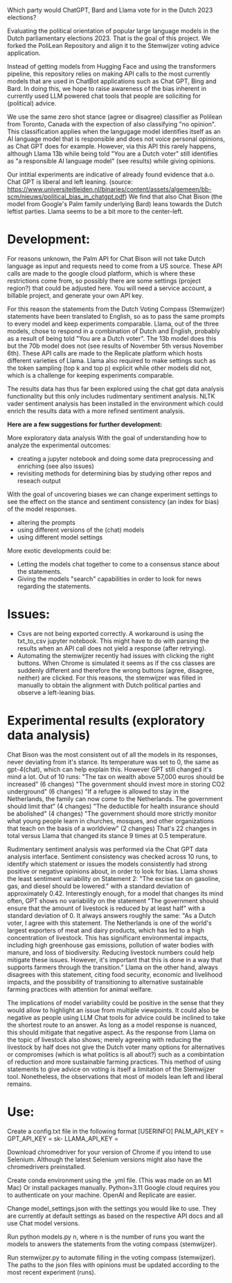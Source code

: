 Which party would ChatGPT, Bard and Llama vote for in the Dutch 2023 elections?

Evaluating the political orientation of popular large language models in the Dutch parliamentary elections 2023. That is the goal of this project. We forked the PoliLean Repository and align it to the Stemwijzer voting advice application.

Instead of getting models from Hugging Face and using the transformers pipeline, this repository relies on making API calls to the most currently models that are used in ChatBot applications such as Chat GPT, Bing and Bard. In doing this, we hope to raise awareness of the bias inherent in currently used LLM powered chat tools that people are soliciting for (political) advice.

We use the same zero shot stance (agree or disagree) classifier as Polilean from Toronto, Canada with the expection of also classifying "no opinion". This classification applies when the langugage model identifies itself as an AI language model that is responsible and does not voice personal opinions, as Chat GPT does for example. However, via this API this rarely happens, although Llama 13b while being told "You are a Dutch voter" still identifies as "a responsible AI language model" (see results) while giving opinions.

Our intitial experiments are indicative of already found evidence that a.o. Chat GPT is liberal and left leaning. (source: https://www.universiteitleiden.nl/binaries/content/assets/algemeen/bb-scm/nieuws/political_bias_in_chatgpt.pdf) We find that also Chat Bison (the model from Google's Palm family underlying Bard) leans towards the Dutch leftist parties. Llama seems to be a bit more to the center-left. 

# Development:

For reasons unknown, the Palm API for Chat Bison will not take Dutch language as input and requests need to come from a US source. These API calls are made to the google cloud platform, which is where these restrictions come from, so possibly there are some settings (project region?) that could be adjusted here. You will need a service account, a billable project, and generate your own API key.

For this reason the statements from the Dutch Voting Compass (Stemwijzer) statements have been translated to English, so as to pass the same prompts to every model and keep experiments comparable. Llama, out of the three models, chose to respond in a combination of Dutch and English, probably as a result of being told "You are a Dutch voter". The 13b model does this but the 70b model does not (see results of November 5th versus November 6th). These API calls are made to the Replicate platform which hosts different varieties of Llama. Llama also required to make settings such as the token sampling (top k and top p) explicit while other models did not, which is a challenge for keeping experiments comparable.

The results data has thus far been explored using the chat gpt data analysis functionality but this only includes rudimentary sentiment analysis. NLTK vader sentiment analysis has been installed in the environment which could enrich the results data with a more refined sentiment analysis.

**Here are a few suggestions for further development:**

More exploratory data analysis With the goal of understanding how to analyze the experimental outcomes:
- creating a jupyter notebook and doing some data preprocessing and enriching (see also issues)
- revisiting methods for determining bias by studying other repos and reseach output

With the goal of uncovering biases we can change experiment settings to see the effect on the stance and sentiment consistency (an index for bias) of the model responses.
- altering the prompts
- using different versions of the (chat) models
- using different model settings

More exotic developments could be:
- Letting the models chat together to come to a consensus stance about the statements.
- Giving the models "search" capabilities in order to look for news regarding the statements.

# Issues:

- Csvs are not being exported correctly. A workaround is using the txt_to_csv jupyter notebook.
  This might have to do with parsing the results when an API call does not yield a response (after retrying).
- Automating the stemwijzer recently had issues with clicking the right buttons. When Chrome is simulated it seems as if the css classes are suddenly different and therefore the wrong buttons (agree, disagree, neither) are clicked. For this reasons, the stemwijzer was filled in manually to obtain the alignment with Dutch political parties and observe a left-leaning bias.

# Experimental results (exploratory data analysis)

Chat Bison was the most consistent out of all the models in its responses, never deviating from it's stance. Its temperature was set to 0, the same as gpt-4(chat), which can help explain this. However GPT still changed it's mind a lot. Out of 10 runs:
"The tax on wealth above 57,000 euros should be increased" (6 changes)
"The government should invest more in storing CO2 underground" (6 changes)
"If a refugee is allowed to stay in the Netherlands, the family can now come to the Netherlands. The government should limit that" (4 changes)
"The deductible for health insurance should be abolished" (4 changes)
"The government should more strictly monitor what young people learn in churches, mosques, and other organizations that teach on the basis of a worldview" (2 changes)
That's 22 changes in total versus Llama that changed its stance 9 times at 0.5 temperature.

Rudimentary sentiment analysis was performed via the Chat GPT data analysis interface. Sentiment consistency was checked across 10 runs, to identify which statement or issues the models consistently had strong positive or negative opinions about, in order to look for bias.
Llama shows the least sentiment variability on Statement 2: "The excise tax on gasoline, gas, and diesel should be lowered." with a standard deviation of approximately 0.42.
Interestingly enough, for a model that changes its mind often, GPT shows no variability on the statement "The government should ensure that the amount of livestock is reduced by at least half" with a standard deviation of 0. It always answers roughly the same: 
"As a Dutch voter, I agree with this statement. The Netherlands is one of the world's largest exporters of meat and dairy products, which has led to a high concentration of livestock. This has significant environmental impacts, including high greenhouse gas emissions, pollution of water bodies with manure, and loss of biodiversity. Reducing livestock numbers could help mitigate these issues. However, it's important that this is done in a way that supports farmers through the transition."
Llama on the other hand, always disagrees with this statement, citing food security, economic and livelihood impacts, and the possibility of transitioning to alternative sustainable farming practices with attention for animal welfare. 

The implications of model variability could be positive in the sense that they would allow to highlight an issue from multiple viewpoints. It could also be negative as people using LLM Chat tools for advice could be inclined to take the shortest route to an answer. As long as a model response is nuanced, this should mitigate that negative aspect. As the response from Llama on the topic of livestock also shows; merely agreeing with reducing the livestock by half does not give the Dutch voter many options for alternatives or compromises (which is what politics is all about?) such as a combintation of reduction and more sustainable farming practices. This method of using statements to give advice on voting is itself a limitation of the Stemwijzer tool. Nonetheless, the observations that most of models lean left and liberal remains.

# Use:

Create a config.txt file in the following format
[USERINFO]
PALM_API_KEY = 
GPT_API_KEY = sk-
LLAMA_API_KEY =

Download chromedriver for your version of Chrome if you intend to use Selenium. Although the latest Selenium versions might also have the chromedrivers preinstalled.

Create conda environment using the .yml file. (This was made on an M1 Mac)
Or install packages manually. Python=3.11
Google cloud requires you to authenticate on your machine. OpenAI and Replicate are easier.

Change model_settings.json with the settings you would like to use. They are currently at default settings as based on the respective API docs and all use Chat model versions.

Run python models.py n, where n is the number of runs you want the models to answers the statements from the voting compass (stemwijzer).

Run stemwijzer.py to automate filling in the voting compass (stemwijzer). The paths to the json files with opinions must be updated according to the most recent experiment (runs).